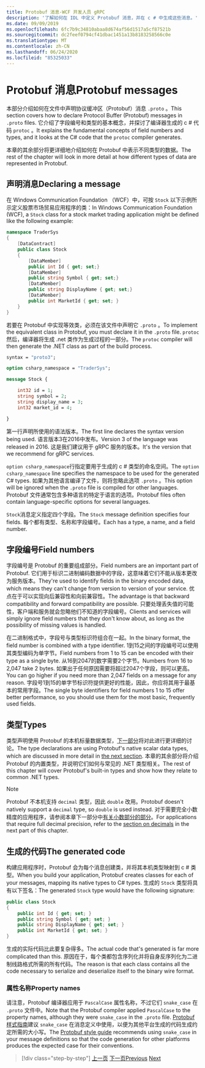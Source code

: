 ```yaml
---
title: Protobuf 消息-WCF 开发人员 gRPC
description: '了解如何在 IDL 中定义 Protobuf 消息，并在 c # 中生成这些消息。'
ms.date: 09/09/2019
ms.openlocfilehash: 6fc7b9c34810abaa8d674af56d1517a5cf87521b
ms.sourcegitcommit: dc2feef0794cf41dbac1451a13b8183258566c0e
ms.translationtype: MT
ms.contentlocale: zh-CN
ms.lasthandoff: 06/24/2020
ms.locfileid: "85325033"
---
```

# <a name="protobuf-messages"></a><span data-ttu-id="0b33d-103">Protobuf 消息</span><span class="sxs-lookup"><span data-stu-id="0b33d-103">Protobuf messages</span></span>

<span data-ttu-id="0b33d-104">本部分介绍如何在文件中声明协议缓冲区（Protobuf）消息 `.proto` 。</span><span class="sxs-lookup"><span data-stu-id="0b33d-104">This section covers how to declare Protocol Buffer (Protobuf) messages in `.proto` files.</span></span> <span data-ttu-id="0b33d-105">它介绍了字段编号和类型的基本概念，并探讨了编译器生成的 c # 代码 `protoc` 。</span><span class="sxs-lookup"><span data-stu-id="0b33d-105">It explains the fundamental concepts of field numbers and types, and it looks at the C# code that the `protoc` compiler generates.</span></span>

<span data-ttu-id="0b33d-106">本章的其余部分将更详细地介绍如何在 Protobuf 中表示不同类型的数据。</span><span class="sxs-lookup"><span data-stu-id="0b33d-106">The rest of the chapter will look in more detail at how different types of data are represented in Protobuf.</span></span>

## <a name="declaring-a-message"></a><span data-ttu-id="0b33d-107">声明消息</span><span class="sxs-lookup"><span data-stu-id="0b33d-107">Declaring a message</span></span>

<span data-ttu-id="0b33d-108">在 Windows Communication Foundation （WCF）中，可按 `Stock` 以下示例所示定义股票市场贸易应用程序的类：</span><span class="sxs-lookup"><span data-stu-id="0b33d-108">In Windows Communication Foundation (WCF), a `Stock` class for a stock market trading application might be defined like the following example:</span></span>

```csharp
namespace TraderSys
{
    [DataContract]
    public class Stock
    {
        [DataMember]
        public int Id { get; set;}
        [DataMember]
        public string Symbol { get; set;}
        [DataMember]
        public string DisplayName { get; set;}
        [DataMember]
        public int MarketId { get; set; }
    }
}
```

<span data-ttu-id="0b33d-109">若要在 Protobuf 中实现等效类，必须在该文件中声明它 `.proto` 。</span><span class="sxs-lookup"><span data-stu-id="0b33d-109">To implement the equivalent class in Protobuf, you must declare it in the `.proto` file.</span></span> <span data-ttu-id="0b33d-110">`protoc`然后，编译器将生成 .net 类作为生成过程的一部分。</span><span class="sxs-lookup"><span data-stu-id="0b33d-110">The `protoc` compiler will then generate the .NET class as part of the build process.</span></span>

```protobuf
syntax = "proto3";

option csharp_namespace = "TraderSys";

message Stock {

    int32 id = 1;
    string symbol = 2;
    string display_name = 3;
    int32 market_id = 4;

}  
```

<span data-ttu-id="0b33d-111">第一行声明所使用的语法版本。</span><span class="sxs-lookup"><span data-stu-id="0b33d-111">The first line declares the syntax version being used.</span></span> <span data-ttu-id="0b33d-112">语言版本3在2016中发布。</span><span class="sxs-lookup"><span data-stu-id="0b33d-112">Version 3 of the language was released in 2016.</span></span> <span data-ttu-id="0b33d-113">这是我们建议用于 gRPC 服务的版本。</span><span class="sxs-lookup"><span data-stu-id="0b33d-113">It's the version that we recommend for gRPC services.</span></span>

<span data-ttu-id="0b33d-114">`option csharp_namespace`行指定要用于生成的 c # 类型的命名空间。</span><span class="sxs-lookup"><span data-stu-id="0b33d-114">The `option csharp_namespace` line specifies the namespace to be used for the generated C# types.</span></span> <span data-ttu-id="0b33d-115">如果为其他语言编译了文件，则将忽略此选项 `.proto` 。</span><span class="sxs-lookup"><span data-stu-id="0b33d-115">This option will be ignored when the `.proto` file is compiled for other languages.</span></span> <span data-ttu-id="0b33d-116">Protobuf 文件通常包含多种语言的特定于语言的选项。</span><span class="sxs-lookup"><span data-stu-id="0b33d-116">Protobuf files often contain language-specific options for several languages.</span></span>

<span data-ttu-id="0b33d-117">`Stock`消息定义指定四个字段。</span><span class="sxs-lookup"><span data-stu-id="0b33d-117">The `Stock` message definition specifies four fields.</span></span> <span data-ttu-id="0b33d-118">每个都有类型、名称和字段编号。</span><span class="sxs-lookup"><span data-stu-id="0b33d-118">Each has a type, a name, and a field number.</span></span>

## <a name="field-numbers"></a><span data-ttu-id="0b33d-119">字段编号</span><span class="sxs-lookup"><span data-stu-id="0b33d-119">Field numbers</span></span>

<span data-ttu-id="0b33d-120">字段编号是 Protobuf 的重要组成部分。</span><span class="sxs-lookup"><span data-stu-id="0b33d-120">Field numbers are an important part of Protobuf.</span></span> <span data-ttu-id="0b33d-121">它们用于标识二进制编码数据中的字段，这意味着它们不能从版本更改为服务版本。</span><span class="sxs-lookup"><span data-stu-id="0b33d-121">They're used to identify fields in the binary encoded data, which means they can't change from version to version of your service.</span></span> <span data-ttu-id="0b33d-122">优点在于可以实现向后兼容性和向前兼容性。</span><span class="sxs-lookup"><span data-stu-id="0b33d-122">The advantage is that backward compatibility and forward compatibility are possible.</span></span> <span data-ttu-id="0b33d-123">只要处理丢失值的可能性，客户端和服务就会忽略他们不知道的字段编号。</span><span class="sxs-lookup"><span data-stu-id="0b33d-123">Clients and services will simply ignore field numbers that they don't know about, as long as the possibility of missing values is handled.</span></span>

<span data-ttu-id="0b33d-124">在二进制格式中，字段号与类型标识符组合在一起。</span><span class="sxs-lookup"><span data-stu-id="0b33d-124">In the binary format, the field number is combined with a type identifier.</span></span> <span data-ttu-id="0b33d-125">1到15之间的字段编号可以使用其类型编码为单字节。</span><span class="sxs-lookup"><span data-stu-id="0b33d-125">Field numbers from 1 to 15 can be encoded with their type as a single byte.</span></span> <span data-ttu-id="0b33d-126">从16到2047的数字需要2个字节。</span><span class="sxs-lookup"><span data-stu-id="0b33d-126">Numbers from 16 to 2,047 take 2 bytes.</span></span> <span data-ttu-id="0b33d-127">如果出于任何原因需要将超过2047个字段，则可以更高。</span><span class="sxs-lookup"><span data-stu-id="0b33d-127">You can go higher if you need more than 2,047 fields on a message for any reason.</span></span> <span data-ttu-id="0b33d-128">字段号1到15的单字节标识符提供更好的性能，因此，你应将其用于最基本的常用字段。</span><span class="sxs-lookup"><span data-stu-id="0b33d-128">The single byte identifiers for field numbers 1 to 15 offer better performance, so you should use them for the most basic, frequently used fields.</span></span>

## <a name="types"></a><span data-ttu-id="0b33d-129">类型</span><span class="sxs-lookup"><span data-stu-id="0b33d-129">Types</span></span>

<span data-ttu-id="0b33d-130">类型声明使用 Protobuf 的本机标量数据类型，[下一部分](protobuf-data-types.md)将对此进行更详细的讨论。</span><span class="sxs-lookup"><span data-stu-id="0b33d-130">The type declarations are using Protobuf's native scalar data types, which are discussed in more detail in [the next section](protobuf-data-types.md).</span></span> <span data-ttu-id="0b33d-131">本章的其余部分将介绍 Protobuf 的内置类型，并说明它们如何与常见的 .NET 类型相关。</span><span class="sxs-lookup"><span data-stu-id="0b33d-131">The rest of this chapter will cover Protobuf's built-in types and show how they relate to common .NET types.</span></span>

> [!NOTE]
> <span data-ttu-id="0b33d-132">Protobuf 不本机支持 `decimal` 类型，因此 `double` 改用。</span><span class="sxs-lookup"><span data-stu-id="0b33d-132">Protobuf doesn't natively support a `decimal` type, so `double` is used instead.</span></span> <span data-ttu-id="0b33d-133">对于需要完全小数精度的应用程序，请参阅本章下一部分中[有关小数部分的部分](protobuf-data-types.md#decimals)。</span><span class="sxs-lookup"><span data-stu-id="0b33d-133">For applications that require full decimal precision, refer to the [section on decimals](protobuf-data-types.md#decimals) in the next part of this chapter.</span></span>

## <a name="the-generated-code"></a><span data-ttu-id="0b33d-134">生成的代码</span><span class="sxs-lookup"><span data-stu-id="0b33d-134">The generated code</span></span>

<span data-ttu-id="0b33d-135">构建应用程序时，Protobuf 会为每个消息创建类，并将其本机类型映射到 c # 类型。</span><span class="sxs-lookup"><span data-stu-id="0b33d-135">When you build your application, Protobuf creates classes for each of your messages, mapping its native types to C# types.</span></span> <span data-ttu-id="0b33d-136">生成的 `Stock` 类型将具有以下签名：</span><span class="sxs-lookup"><span data-stu-id="0b33d-136">The generated `Stock` type would have the following signature:</span></span>

```csharp
public class Stock
{
    public int Id { get; set; }
    public string Symbol { get; set; }
    public string DisplayName { get; set; }
    public int MarketId { get; set; }
}
```

<span data-ttu-id="0b33d-137">生成的实际代码比此要复杂得多。</span><span class="sxs-lookup"><span data-stu-id="0b33d-137">The actual code that's generated is far more complicated than this.</span></span> <span data-ttu-id="0b33d-138">原因在于，每个类都包含序列化并将自身反序列化为二进制线路格式所需的所有代码。</span><span class="sxs-lookup"><span data-stu-id="0b33d-138">The reason is that each class contains all the code necessary to serialize and deserialize itself to the binary wire format.</span></span>

### <a name="property-names"></a><span data-ttu-id="0b33d-139">属性名称</span><span class="sxs-lookup"><span data-stu-id="0b33d-139">Property names</span></span>

<span data-ttu-id="0b33d-140">请注意，Protobuf 编译器应用于 `PascalCase` 属性名称，不过它们 `snake_case` 在 `.proto` 文件中。</span><span class="sxs-lookup"><span data-stu-id="0b33d-140">Note that the Protobuf compiler applied `PascalCase` to the property names, although they were `snake_case` in the `.proto` file.</span></span> <span data-ttu-id="0b33d-141">[Protobuf 样式指南](https://developers.google.com/protocol-buffers/docs/style)建议 `snake_case` 在消息定义中使用，以便为其他平台生成的代码生成约定所需的大小写。</span><span class="sxs-lookup"><span data-stu-id="0b33d-141">The [Protobuf style guide](https://developers.google.com/protocol-buffers/docs/style) recommends using `snake_case` in your message definitions so that the code generation for other platforms produces the expected case for their conventions.</span></span>

>[!div class="step-by-step"]
><span data-ttu-id="0b33d-142">[上一页](protocol-buffers.md)
>[下一页](protobuf-data-types.md)</span><span class="sxs-lookup"><span data-stu-id="0b33d-142">[Previous](protocol-buffers.md)
[Next](protobuf-data-types.md)</span></span>
